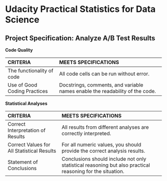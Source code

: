 # Udacity Practical Statistics for Data Science

## Project Specification: Analyze A/B Test Results

**Code Quality**

| CRITERIA                     | MEETS SPECIFICATIONS                                         |
| :--------------------------- | :----------------------------------------------------------- |
| The functionality of code    | All code cells can be run without error.                     |
| Use of Good Coding Practices | Docstrings, comments, and variable names enable the readability of the code. |

**Statistical Analyses**

| CRITERIA                                   | MEETS SPECIFICATIONS                                         |
| :----------------------------------------- | :----------------------------------------------------------- |
| Correct Interpretation of Results          | All results from different analyses are correctly interpreted. |
| Correct Values for All Statistical Results | For all numeric values, you should provide the correct analysis results. |
| Statement of Conclusions                   | Conclusions should include not only statistical reasoning but also practical reasoning for the situation. |
